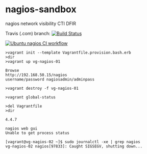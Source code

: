 # nagios-sandbox
nagios network visibility CTI DFIR

Travis (.com)  branch:
[![Build Status](https://travis-ci.com/githubfoam/nagios-sandbox.svg?branch=master)](https://travis-ci.com/githubfoam/nagios-sandbox)   

[![Ubuntu nagios CI workflow](https://github.com/githubfoam/nagios-sandbox/actions/workflows/ubuntu-workflow.yml/badge.svg?branch=master)](https://github.com/githubfoam/nagios-sandbox/actions/workflows/ubuntu-workflow.yml)



~~~~
>vagrant init --template Vagrantfile.provision.bash.erb
>dir
>vagrant up vg-nagios-01

Browse
http://192.168.50.15/nagios
username/password nagiosadmin/adminpass

>vagrant destroy -f vg-nagios-01

>vagrant global-status

>del Vagrantfile
>dir
~~~~
~~~~
4.4.7

nagios web gui
Unable to get process status

[vagrant@vg-nagios-02 ~]$ sudo journalctl -xe | grep nagios
vg-nagios-02 nagios[97833]: Caught SIGSEGV, shutting down...
~~~~
